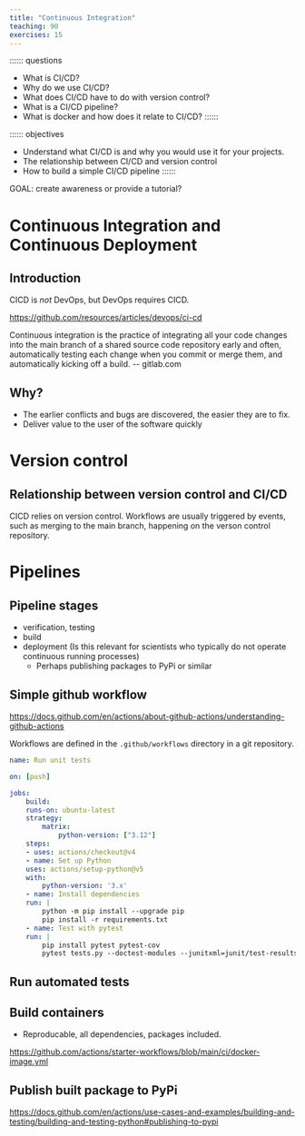 ```yaml
---
title: "Continuous Integration"
teaching: 90
exercises: 15
---
```


:::::: questions
 - What is CI/CD?
 - Why do we use CI/CD?
 - What does CI/CD have to do with version control?
 - What is a CI/CD pipeline?
 - What is docker and how does it relate to CI/CD?
::::::

:::::: objectives
 - Understand what CI/CD is and why you would use it for your projects.
 - The relationship between CI/CD and version control
 - How to build a simple CI/CD pipeline
::::::

GOAL: create awareness or provide a tutorial?

# Continuous Integration and Continuous Deployment

## Introduction

CICD is _not_ DevOps, but DevOps requires CICD.

https://github.com/resources/articles/devops/ci-cd

Continuous integration is the practice of integrating all your code changes into the main branch of a shared source code repository early and often, automatically testing each change when you commit or merge them, and automatically kicking off a build. -- gitlab.com

## Why?

- The earlier conflicts and bugs are discovered, the easier they are to fix.
- Deliver value to the user of the software quickly

# Version control

## Relationship between version control and CI/CD

CICD relies on version control. Workflows are usually triggered by events, such as merging to the main branch, happening on the verson control repository.

# Pipelines

## Pipeline stages

- verification, testing
- build
- deployment (Is this relevant for scientists who typically do not operate continuous running processes)
  - Perhaps publishing packages to PyPi or similar

## Simple github workflow

https://docs.github.com/en/actions/about-github-actions/understanding-github-actions

Workflows are defined in the `.github/workflows` directory in a git repository.

```yaml
name: Run unit tests

on: [push]

jobs:
    build:
    runs-on: ubuntu-latest
    strategy:
        matrix:
            python-version: ["3.12"]
    steps:
    - uses: actions/checkout@v4
    - name: Set up Python
    uses: actions/setup-python@v5
    with:
        python-version: '3.x'
    - name: Install dependencies
    run: |
        python -m pip install --upgrade pip
        pip install -r requirements.txt
    - name: Test with pytest
    run: |
        pip install pytest pytest-cov
        pytest tests.py --doctest-modules --junitxml=junit/test-results.xml --cov=com --cov-report=xml --cov-report=html
```

## Run automated tests

## Build containers

- Reproducable, all dependencies, packages included.

https://github.com/actions/starter-workflows/blob/main/ci/docker-image.yml

## Publish built package to PyPi

https://docs.github.com/en/actions/use-cases-and-examples/building-and-testing/building-and-testing-python#publishing-to-pypi
